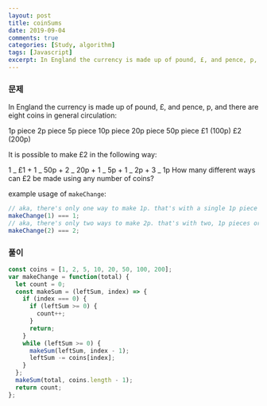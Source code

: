 ```yaml
---
layout: post
title: coinSums
date: 2019-09-04
comments: true
categories: [Study, algorithm]
tags: [Javascript]
excerpt: In England the currency is made up of pound, £, and pence, p, and there are eight coins in general circulation,
---
```


### 문제

In England the currency is made up of pound, £, and pence, p, and there are eight coins in general circulation:

1p piece
2p piece
5p piece
10p piece
20p piece
50p piece
£1 (100p)
£2 (200p)

It is possible to make £2 in the following way:

1 _ £1 + 1 _ 50p + 2 _ 20p + 1 _ 5p + 1 _ 2p + 3 _ 1p
How many different ways can £2 be made using any number of coins?

example usage of `makeChange`:

```javascript
// aka, there's only one way to make 1p. that's with a single 1p piece
makeChange(1) === 1;
// aka, there's only two ways to make 2p. that's with two, 1p pieces or with a single 2p piece
makeChange(2) === 2;
```

### 풀이

```javascript
const coins = [1, 2, 5, 10, 20, 50, 100, 200];
var makeChange = function(total) {
  let count = 0;
  const makeSum = (leftSum, index) => {
    if (index === 0) {
      if (leftSum >= 0) {
        count++;
      }
      return;
    }
    while (leftSum >= 0) {
      makeSum(leftSum, index - 1);
      leftSum -= coins[index];
    }
  };
  makeSum(total, coins.length - 1);
  return count;
};
```
